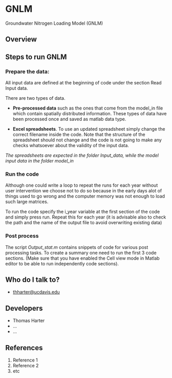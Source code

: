 # GNLM
Groundwater Nitrogen Loading Model (GNLM)

## Overview



## Steps to run GNLM
 
### Prepare the data:
 
All input data are defined at the beginning of code under the section Read Input data.

There are two types of data.

 * **Pre-processed data** such as the ones that come from the model_in file which contain spatially distributed information. These types of data have been processed once and saved as matlab data type. 
 
* **Excel spreadsheets**. To use an updated spreadsheet simply change the correct filename inside the code. Note that the structure of the spreadsheet should not change and the code is not going to make any checks whatsoever about the validity of the input data. 

*The spreadsheets are expected in the folder Input_data, while the model input data in the folder model_in* 
 
### Run the code
Although one could write a loop to repeat the runs for each year without user intervention we choose not to do so because in the early days alot of things used to go wrong and the computer memory was not enough to load such large matrices.

To run the code specify the i_year variable at the first section of the code and simply press run. Repeat this for each year
(it is advisable also to check the path and the name of the output file to avoid overwriting existing data)
 
### Post process
The script *Output_stat.m* contains snippets of code for various post processing tasks.
To create a summary one need to run the first 3 code sections. (Make sure that you have enabled the Cell view mode in Matlab editor to be able to run independently code sections).



## Who do I talk to?
* thharter@ucdavis.edu


## Developers
* Thomas Harter
* ...
* ...

## References
1. Reference 1
1. Reference 2
1. etc
